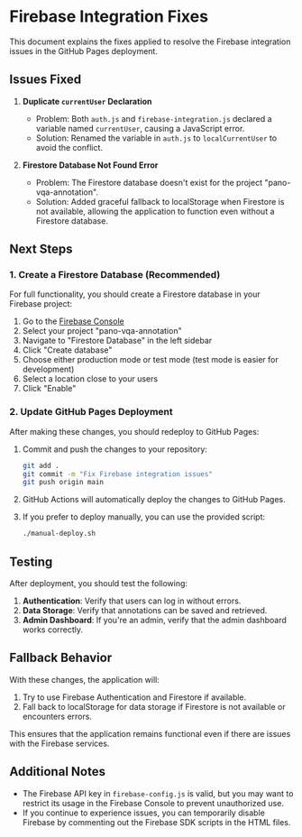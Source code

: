 # Firebase Integration Fixes

This document explains the fixes applied to resolve the Firebase integration issues in the GitHub Pages deployment.

## Issues Fixed

1. **Duplicate `currentUser` Declaration**
   - Problem: Both `auth.js` and `firebase-integration.js` declared a variable named `currentUser`, causing a JavaScript error.
   - Solution: Renamed the variable in `auth.js` to `localCurrentUser` to avoid the conflict.

2. **Firestore Database Not Found Error**
   - Problem: The Firestore database doesn't exist for the project "pano-vqa-annotation".
   - Solution: Added graceful fallback to localStorage when Firestore is not available, allowing the application to function even without a Firestore database.

## Next Steps

### 1. Create a Firestore Database (Recommended)

For full functionality, you should create a Firestore database in your Firebase project:

1. Go to the [Firebase Console](https://console.firebase.google.com/)
2. Select your project "pano-vqa-annotation"
3. Navigate to "Firestore Database" in the left sidebar
4. Click "Create database"
5. Choose either production mode or test mode (test mode is easier for development)
6. Select a location close to your users
7. Click "Enable"

### 2. Update GitHub Pages Deployment

After making these changes, you should redeploy to GitHub Pages:

1. Commit and push the changes to your repository:
   ```bash
   git add .
   git commit -m "Fix Firebase integration issues"
   git push origin main
   ```

2. GitHub Actions will automatically deploy the changes to GitHub Pages.

3. If you prefer to deploy manually, you can use the provided script:
   ```bash
   ./manual-deploy.sh
   ```

## Testing

After deployment, you should test the following:

1. **Authentication**: Verify that users can log in without errors.
2. **Data Storage**: Verify that annotations can be saved and retrieved.
3. **Admin Dashboard**: If you're an admin, verify that the admin dashboard works correctly.

## Fallback Behavior

With these changes, the application will:

1. Try to use Firebase Authentication and Firestore if available.
2. Fall back to localStorage for data storage if Firestore is not available or encounters errors.

This ensures that the application remains functional even if there are issues with the Firebase services.

## Additional Notes

- The Firebase API key in `firebase-config.js` is valid, but you may want to restrict its usage in the Firebase Console to prevent unauthorized use.
- If you continue to experience issues, you can temporarily disable Firebase by commenting out the Firebase SDK scripts in the HTML files.
